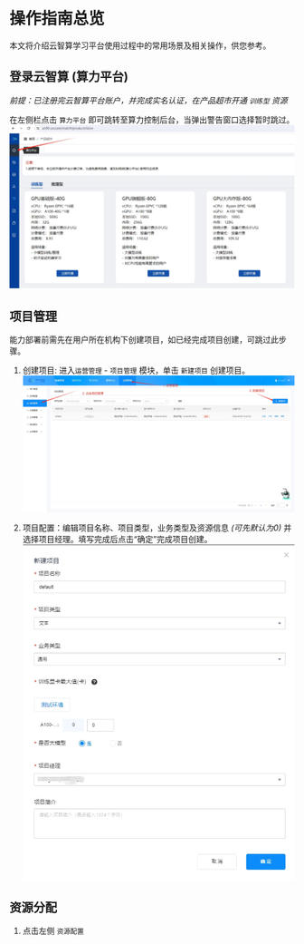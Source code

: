 # 操作指南总览

本文将介绍云智算学习平台使用过程中的常用场景及相关操作，供您参考。

## 登录云智算 (算力平台)

*前提：已注册完云智算平台账户，并完成实名认证，在产品超市开通 `训练型` 资源*

在左侧栏点击 `算力平台` 即可跳转至算力控制后台，当弹出警告窗口选择暂时跳过。
![Alt text](images/01/1.png)

## 项目管理

能力部署前需先在用户所在机构下创建项目，如已经完成项目创建，可跳过此步骤。

1. 创建项目: 进入`运营管理` - `项目管理` 模块，单击 `新建项目` 创建项目。
![Alt text](images/01/2.png)

2. 项目配置：编辑项目名称、项目类型，业务类型及资源信息 *(可先默认为0)* 并选择项目经理。填写完成后点击“确定”完成项目创建。
![Alt text](images/01/3.png)

## 资源分配

1. 点击左侧 `资源配置` 


